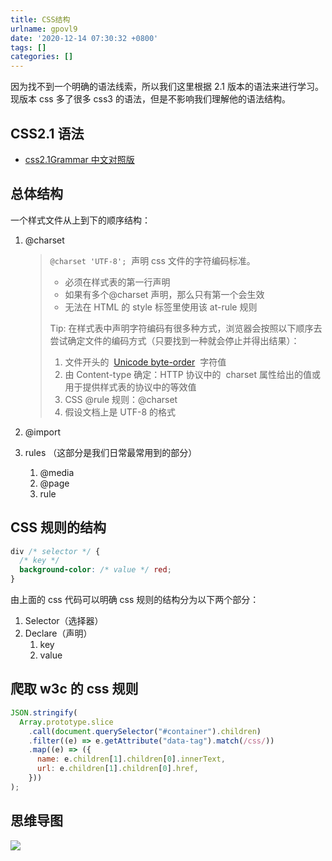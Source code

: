 ```yaml
---
title: CSS结构
urlname: gpovl9
date: '2020-12-14 07:30:32 +0800'
tags: []
categories: []
---
```


因为找不到一个明确的语法线索，所以我们这里根据 2.1 版本的语法来进行学习。
现版本 css 多了很多 css3 的语法，但是不影响我们理解他的语法结构。

## CSS2.1 语法

- [css2.1Grammar 中文对照版](http://www.ayqy.net/doc/css2-1/grammar.html)

## 总体结构

一个样式文件从上到下的顺序结构：

1. @charset

   > `@charset 'UTF-8';` 
   > 声明 css 文件的字符编码标准。
   >
   > - 必须在样式表的第一行声明
   > - 如果有多个@charset 声明，那么只有第一个会生效
   > - 无法在 HTML 的 style 标签里使用该 at-rule 规则
   >
   > Tip:
   > 在样式表中声明字符编码有很多种方式，浏览器会按照以下顺序去尝试确定文件的编码方式（只要找到一种就会停止并得出结果）：
   >
   > 1. 文件开头的  [Unicode byte-order](http://en.wikipedia.org/wiki/Byte_order_mark)  字符值
   > 1. 由 Content-type 确定：HTTP 协议中的  charset 属性给出的值或用于提供样式表的协议中的等效值
   > 1. CSS @rule 规则：@charset
   > 1. 假设文档上是 UTF-8 的格式

2. @import
3. rules （这部分是我们日常最常用到的部分）
   1. @media
   1. @page
   1. rule

## CSS 规则的结构

```css
div /* selector */ {
  /* key */
  background-color: /* value */ red;
}
```

由上面的 css 代码可以明确 css 规则的结构分为以下两个部分：

1. Selector（选择器）
1. Declare（声明）
   1. key
   1. value

## 爬取 w3c 的 css 规则

```javascript
JSON.stringify(
  Array.prototype.slice
    .call(document.querySelector("#container").children)
    .filter((e) => e.getAttribute("data-tag").match(/css/))
    .map((e) => ({
      name: e.children[1].children[0].innerText,
      url: e.children[1].children[0].href,
    }))
);
```

## 思维导图

![](https://cdn.nlark.com/yuque/0/2020/jpeg/2705850/1608424173469-cf7b1df7-98e3-4d61-aa22-74c472f7e380.jpeg)

